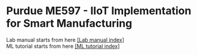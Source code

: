 # Purdue ME597 - IIoT Implementation for Smart Manufacturing
Lab manual starts from here [[Lab manual index]](https://colab.research.google.com/github/purduelamm/purdue_me597_iiot/blob/main/index.ipynb)\
ML tutorial starts from here [[ML tutorial index]](https://colab.research.google.com/github/Eunseob/purdue_me597/blob/main/ML_index.ipynb)
